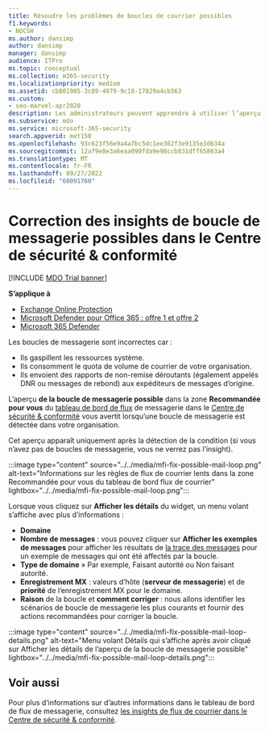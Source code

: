```yaml
---
title: Résoudre les problèmes de boucles de courrier possibles
f1.keywords:
- NOCSH
ms.author: dansimp
author: dansimp
manager: dansimp
audience: ITPro
ms.topic: conceptual
ms.collection: m365-security
ms.localizationpriority: medium
ms.assetid: cb801985-3c89-4979-9c18-17829a4cb563
ms.custom:
- seo-marvel-apr2020
description: Les administrateurs peuvent apprendre à utiliser l’aperçu de la boucle de messagerie possible dans le tableau de bord de flux de messagerie du Centre de sécurité & conformité pour identifier et corriger les boucles de messagerie dans leur organisation.
ms.subservice: mdo
ms.service: microsoft-365-security
search.appverid: met150
ms.openlocfilehash: 93c623f56e9a4a7bc5dc1ee362f3e9135e3d634a
ms.sourcegitcommit: 12af9e8e3a6eaa090fda9e98ccb831dff65863a4
ms.translationtype: MT
ms.contentlocale: fr-FR
ms.lasthandoff: 09/27/2022
ms.locfileid: "68091760"
---
```

# <a name="fix-possible-mail-loop-insight-in-the-security--compliance-center"></a>Correction des insights de boucle de messagerie possibles dans le Centre de sécurité & conformité

[!INCLUDE [MDO Trial banner](../includes/mdo-trial-banner.md)]

**S’applique à**
- [Exchange Online Protection](exchange-online-protection-overview.md)
- [Microsoft Defender pour Office 365 : offre 1 et offre 2](defender-for-office-365.md)
- [Microsoft 365 Defender](../defender/microsoft-365-defender.md)

Les boucles de messagerie sont incorrectes car :

- Ils gaspillent les ressources système.
- Ils consomment le quota de volume de courrier de votre organisation.
- Ils envoient des rapports de non-remise déroutants (également appelés DNR ou messages de rebond) aux expéditeurs de messages d’origine.

L’aperçu **de la boucle de messagerie possible** dans la zone **Recommandée pour vous** du [tableau de bord de flux](mail-flow-insights-v2.md) de messagerie dans le [Centre de sécurité & conformité](https://protection.office.com) vous avertit lorsqu’une boucle de messagerie est détectée dans votre organisation.

Cet aperçu apparaît uniquement après la détection de la condition (si vous n’avez pas de boucles de messagerie, vous ne verrez pas l’insight).

:::image type="content" source="../../media/mfi-fix-possible-mail-loop.png" alt-text="Informations sur les règles de flux de courrier lents dans la zone Recommandée pour vous du tableau de bord flux de courrier" lightbox="../../media/mfi-fix-possible-mail-loop.png":::

Lorsque vous cliquez sur **Afficher les détails** du widget, un menu volant s’affiche avec plus d’informations :

- **Domaine**
- **Nombre de messages** : vous pouvez cliquer sur **Afficher les exemples de messages** pour afficher les résultats de [la trace des messages](message-trace-scc.md) pour un exemple de messages qui ont été affectés par la boucle.
- **Type de domaine** » Par exemple, Faisant autorité ou Non faisant autorité.
- **Enregistrement MX** : valeurs d’hôte (**serveur de messagerie**) et de **priorité** de l’enregistrement MX pour le domaine.
- **Raison** de la boucle et **comment corriger** : nous allons identifier les scénarios de boucle de messagerie les plus courants et fournir des actions recommandées pour corriger la boucle.

:::image type="content" source="../../media/mfi-fix-possible-mail-loop-details.png" alt-text="Menu volant Détails qui s’affiche après avoir cliqué sur Afficher les détails de l’aperçu de la boucle de messagerie possible" lightbox="../../media/mfi-fix-possible-mail-loop-details.png":::

## <a name="see-also"></a>Voir aussi

Pour plus d’informations sur d’autres informations dans le tableau de bord de flux de messagerie, consultez [les insights de flux de courrier dans le Centre de sécurité & conformité](mail-flow-insights-v2.md).
